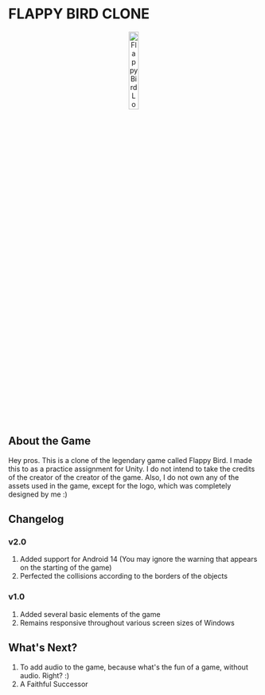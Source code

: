 <h1>FLAPPY BIRD CLONE</h1>

<div align="center">
<img src = "https://i.postimg.cc/tg6D9y8D/flappy.png"
	alt = "Flappy Bird Logo"
	width = 20% />
</div>

<h2>About the Game</h2>
<p>
	Hey pros. This is a clone of the legendary game called Flappy Bird. I made this to as a practice assignment for Unity. I do not intend to take the credits of the creator of the creator of the game. Also, I do not own any of the assets used in the game, except for the logo, which was completely designed by me :)
</p>

<h2>Changelog</h2>

<h3>v2.0</h3>
<p>
	<ol>
		<li>Added support for Android 14 (You may ignore the warning that appears on the starting of the game)</li>
		<li>Perfected the collisions according to the borders of the objects</li>
	</ol>
</p>

<h3>v1.0</h3>
<p>
	<ol>
		<li>Added several basic elements of the game</li>
		<li>Remains responsive throughout various screen sizes of Windows</li>
	</ol>
</p>

<h2>What's Next?</h2>
<p>
	<ol>
		<li>To add audio to the game, because what's the fun of a game, without audio. Right? :)</li>
		<li>A Faithful Successor</li>
	</ol>
</p>

<br/>

